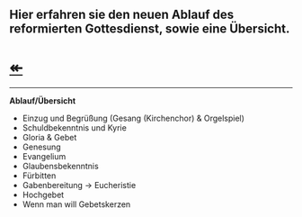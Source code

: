 ## Hier erfahren sie den neuen Ablauf des reformierten Gottesdienst, sowie eine Übersicht. 
# [↞](https://mrahmalo.github.io/gottesdienst-reform)

-------------------------------------------------------------------------------------------------------------------------------

**Ablauf/Übersicht**
- Einzug und Begrüßung (Gesang (Kirchenchor) & Orgelspiel)
- Schuldbekenntnis und Kyrie
- Gloria & Gebet
- Genesung
- Evangelium
- Glaubensbekenntnis
- Fürbitten
- Gabenbereitung -> Eucheristie
- Hochgebet
- Wenn man will Gebetskerzen
